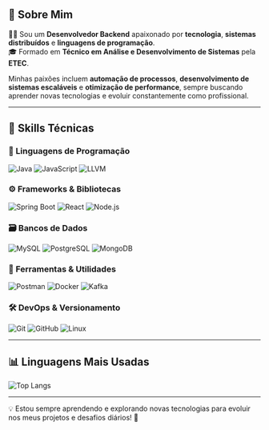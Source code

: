 ## 🌟 Sobre Mim

👨‍💻 Sou um **Desenvolvedor Backend** apaixonado por **tecnologia**, **sistemas distribuídos** e **linguagens de programação**.  
🎓 Formado em **Técnico em Análise e Desenvolvimento de Sistemas** pela **ETEC**.

Minhas paixões incluem **automação de processos**, **desenvolvimento de sistemas escaláveis** e **otimização de performance**, sempre buscando aprender novas tecnologias e evoluir constantemente como profissional.

---

## 🚀 Skills Técnicas

### 🧠 Linguagens de Programação
![Java](https://img.shields.io/badge/-Java-007396?style=for-the-badge&logo=Java&logoColor=white)
![JavaScript](https://img.shields.io/badge/-JavaScript-F7DF1E?style=for-the-badge&logo=javascript&logoColor=black)
![LLVM](https://img.shields.io/badge/-LLVM-262D3A?style=for-the-badge&logo=llvm&logoColor=white)

### ⚙️ Frameworks & Bibliotecas
![Spring Boot](https://img.shields.io/badge/-Spring%20Boot-6DB33F?style=for-the-badge&logo=spring&logoColor=white)
![React](https://img.shields.io/badge/-React-61DAFB?style=for-the-badge&logo=react&logoColor=black)
![Node.js](https://img.shields.io/badge/-Node.js-339933?style=for-the-badge&logo=node.js&logoColor=white)

### 🗃️ Bancos de Dados
![MySQL](https://img.shields.io/badge/-MySQL-4479A1?style=for-the-badge&logo=mysql&logoColor=white)
![PostgreSQL](https://img.shields.io/badge/-PostgreSQL-336791?style=for-the-badge&logo=postgresql&logoColor=white)
![MongoDB](https://img.shields.io/badge/-MongoDB-47A248?style=for-the-badge&logo=mongodb&logoColor=white)

### 🔧 Ferramentas & Utilidades
![Postman](https://img.shields.io/badge/-Postman-FF6C37?style=for-the-badge&logo=postman&logoColor=white)
![Docker](https://img.shields.io/badge/-Docker-2496ED?style=for-the-badge&logo=docker&logoColor=white)
![Kafka](https://img.shields.io/badge/-Kafka-231F20?style=for-the-badge&logo=apache-kafka&logoColor=white)

### 🛠️ DevOps & Versionamento
![Git](https://img.shields.io/badge/-Git-F05032?style=for-the-badge&logo=git&logoColor=white)
![GitHub](https://img.shields.io/badge/-GitHub-181717?style=for-the-badge&logo=github&logoColor=white)
![Linux](https://img.shields.io/badge/-Linux-FCC624?style=for-the-badge&logo=linux&logoColor=black)

---

## 📊 Linguagens Mais Usadas

![Top Langs](https://github-readme-stats.vercel.app/api/top-langs/?username=Halleey&layout=compact&theme=default)

---

💡 Estou sempre aprendendo e explorando novas tecnologias para evoluir nos meus projetos e desafios diários! 🚀


